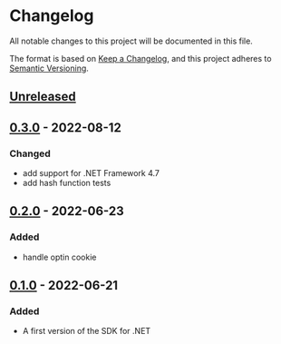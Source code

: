 # Changelog

All notable changes to this project will be documented in this file.

The format is based on [Keep a Changelog](https://keepachangelog.com/en/1.0.0/),
and this project adheres to [Semantic Versioning](https://semver.org/spec/v2.0.0.html).

## [Unreleased]

## [0.3.0] - 2022-08-12
### Changed
- add support for .NET Framework 4.7
- add hash function tests

## [0.2.0] - 2022-06-23
### Added
- handle optin cookie

## [0.1.0] - 2022-06-21
### Added
- A first version of the SDK for .NET

[Unreleased]: https://github.com/SymplifyConversion/sst-sdk-dotnet/compare/v0.5.0...HEAD
[0.5.0]: https://github.com/SymplifyConversion/sst-sdk-dotnet/releases/tag/v0.5.0
[0.3.0]: https://github.com/SymplifyConversion/sst-sdk-dotnet/releases/tag/v0.3.0
[0.2.0]: https://github.com/SymplifyConversion/sst-sdk-dotnet/releases/tag/v0.2.0
[0.1.0]: https://github.com/SymplifyConversion/sst-sdk-dotnet/releases/tag/v0.1.0
